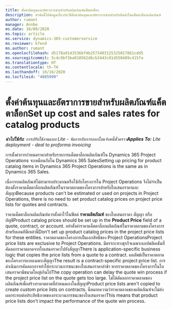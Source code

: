 ```yaml
---
title: ตั้งค่าต้นทุนและอัตราการขายสำหรับผลิตภัณฑ์แค็ตตาล็อก
description: หัวข้อนี้ให้ข้อมูลเกี่ยวกับวิธีตั้งค่าต้นทุนและอัตราการขายสำหรับสินค้าในแค็ตตาล็อกผลิตภัณฑ์
author: rumant
manager: Annbe
ms.date: 10/09/2020
ms.topic: article
ms.service: dynamics-365-customerservice
ms.reviewer: kfend
ms.author: rumant
ms.openlocfilehash: d5178a9143536bf4b2573403125325017861cdd5
ms.sourcegitcommit: 5c4c9bf3ba018562d6cb3443c01d550489c415fa
ms.translationtype: HT
ms.contentlocale: th-TH
ms.lasthandoff: 10/16/2020
ms.locfileid: "4085999"
---
```

# <a name="set-up-cost-and-sales-rates-for-catalog-products"></a><span data-ttu-id="b16c6-103">ตั้งค่าต้นทุนและอัตราการขายสำหรับผลิตภัณฑ์แค็ตตาล็อก</span><span class="sxs-lookup"><span data-stu-id="b16c6-103">Set up cost and sales rates for catalog products</span></span>

<span data-ttu-id="b16c6-104">_**นำไปใช้กับ:** การปรับใช้งานแบบ Lite - จัดการกับการออกใบแจ้งหนี้ชั่วคราว_</span><span class="sxs-lookup"><span data-stu-id="b16c6-104">_**Applies To:** Lite deployment - deal to proforma invoicing_</span></span>


<span data-ttu-id="b16c6-105">การตั้งค่าการกำหนดราคาสำหรับรายการแค็ตตาล็อกผลิตภัณฑ์ใน Dynamics 365 Project Operations จะเหมือนกับใน Dynamics 365 Sales</span><span class="sxs-lookup"><span data-stu-id="b16c6-105">Setting up pricing for product catalog items in Dynamics 365 Project Operations is the same as in Dynamics 365 Sales.</span></span>

<span data-ttu-id="b16c6-106">เนื่องจากผลิตภัณฑ์ไม่สามารถประมาณหรือใช้กับโครงการใน Project Operations จึงไม่จำเป็นต้องตั้งราคาแค็ตตาล็อกผลิตภัณฑ์ในราคาตลาดของโครงการสำหรับใบเสนอราคาและสัญญา</span><span class="sxs-lookup"><span data-stu-id="b16c6-106">Because products can't be estimated or used on projects in Project Operations, there is no need to set product catalog prices on project price lists for quotes and contracts.</span></span>

<span data-ttu-id="b16c6-107">ราคาแค็ตตาล็อกผลิตภัณฑ์ควรตั้งค่าไว้ในฟิลด์ **ราคาผลิตภัณฑ์** ของใบเสนอราคา สัญญา หรือบัญชี</span><span class="sxs-lookup"><span data-stu-id="b16c6-107">Product catalog prices should be set up in the **Product Price** field of a quote, contract, or account.</span></span> <span data-ttu-id="b16c6-108">อย่าตั้งค่าราคาแค็ตตาล็อกผลิตภัณฑ์ในราคาตลาดของโครงการสำหรับเอนทิตีเหล่านี้</span><span class="sxs-lookup"><span data-stu-id="b16c6-108">Don't set up product catalog prices in the project price lists for these entities.</span></span> <span data-ttu-id="b16c6-109">ราคาตลาดของโครงการเป็นเอกสิทธิ์ของ Project Operations</span><span class="sxs-lookup"><span data-stu-id="b16c6-109">Project price lists are exclusive to Project Operations.</span></span> <span data-ttu-id="b16c6-110">มีตรรกะทางธุรกิจเฉพาะแอปพลิเคชันที่คัดลอกราคาตลาดจากใบเสนอราคาไปยังสัญญา</span><span class="sxs-lookup"><span data-stu-id="b16c6-110">There is application-specific business logic that copies the price lists from a quote to a contract.</span></span> <span data-ttu-id="b16c6-111">ผลลัพธ์เป็นราคาตลาดของโครงการแบบเฉพาะสัญญา</span><span class="sxs-lookup"><span data-stu-id="b16c6-111">The result is a contract-specific project price list.</span></span> <span data-ttu-id="b16c6-112">การดำเนินการคัดลอกอาจทำให้กระบวนการชนะของใบเสนอราคาล่าช้า หากราคาตลาดของโครงการในใบเสนอราคามีขนาดใหญ่เกินไป</span><span class="sxs-lookup"><span data-stu-id="b16c6-112">The copy operation can delay the quote win process if the project price list on the quote gets too large.</span></span> <span data-ttu-id="b16c6-113">ไม่ได้คัดลอกราคาตลาดของผลิตภัณฑ์เพื่อสร้างราคาตลาดที่กำหนดเองในสัญญา</span><span class="sxs-lookup"><span data-stu-id="b16c6-113">Product price lists aren't copied to create custom price lists on contracts.</span></span> <span data-ttu-id="b16c6-114">นี่หมายความว่าราคาตลาดของผลิตภัณฑ์จะไม่ส่งผลกระทบต่อประสิทธิภาพของกระบวนการชนะของใบเสนอราคา</span><span class="sxs-lookup"><span data-stu-id="b16c6-114">This means that product price lists don't impact the performance of the quote win process.</span></span>
